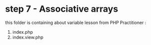 # step 7 - Associative arrays
this folder is containing about variable lesson from PHP Practitioner :

1. index.php
2. index.view.php